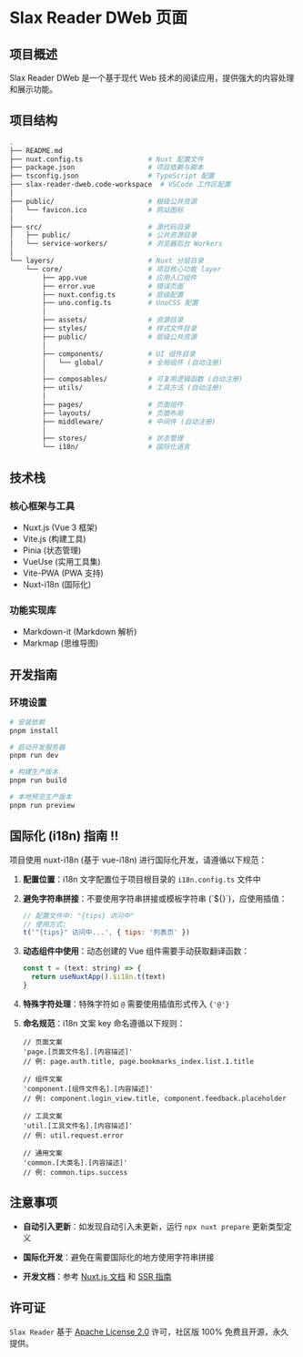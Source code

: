 # Slax Reader DWeb 页面

## 项目概述

Slax Reader DWeb 是一个基于现代 Web 技术的阅读应用，提供强大的内容处理和展示功能。

## 项目结构

```bash
.
├── README.md
├── nuxt.config.ts                # Nuxt 配置文件
├── package.json                  # 项目依赖与脚本
├── tsconfig.json                 # TypeScript 配置
├── slax-reader-dweb.code-workspace  # VSCode 工作区配置
│
├── public/                       # 根级公共资源
│   └── favicon.ico               # 网站图标
│
├── src/                          # 源代码目录
│   ├── public/                   # 公共资源目录
│   └── service-workers/          # 浏览器后台 Workers
│
└── layers/                       # Nuxt 分层目录
    └── core/                     # 项目核心功能 layer
        ├── app.vue               # 应用入口组件
        ├── error.vue             # 错误页面
        ├── nuxt.config.ts        # 层级配置
        ├── uno.config.ts         # UnoCSS 配置
        │
        ├── assets/               # 资源目录
        ├── styles/               # 样式文件目录
        ├── public/               # 层级公共资源
        │
        ├── components/           # UI 组件目录
        │   └── global/           # 全局组件 (自动注册)
        │
        ├── composables/          # 可复用逻辑函数 (自动注册)
        ├── utils/                # 工具方法 (自动注册)
        │
        ├── pages/                # 页面组件
        ├── layouts/              # 页面布局
        ├── middleware/           # 中间件 (自动注册)
        │
        ├── stores/               # 状态管理
        └── i18n/                 # 国际化语言
```

## 技术栈

### 核心框架与工具

- Nuxt.js (Vue 3 框架)
- Vite.js (构建工具)
- Pinia (状态管理)
- VueUse (实用工具集)
- Vite-PWA (PWA 支持)
- Nuxt-i18n (国际化)

### 功能实现库

- Markdown-it (Markdown 解析)
- Markmap (思维导图)

## 开发指南

### 环境设置

```bash
# 安装依赖
pnpm install

# 启动开发服务器
pnpm run dev

# 构建生产版本
pnpm run build

# 本地预览生产版本
pnpm run preview
```

## 国际化 (i18n) 指南 ‼️

项目使用 nuxt-i18n (基于 vue-i18n) 进行国际化开发，请遵循以下规范：

1. **配置位置**：i18n 文字配置位于项目根目录的 `i18n.config.ts` 文件中

2. **避免字符串拼接**：不要使用字符串拼接或模板字符串 (\`${}\`)，应使用插值：

   ```javascript
   // 配置文件中: "{tips} 访问中"
   // 使用方式:
   t('"{tips}" 访问中...', { tips: '列表页' })
   ```

3. **动态组件中使用**：动态创建的 Vue 组件需要手动获取翻译函数：

   ```javascript
   const t = (text: string) => {
     return useNuxtApp().$i18n.t(text)
   }
   ```

4. **特殊字符处理**：特殊字符如 `@` 需要使用插值形式传入 `{'@'}`

5. **命名规范**：i18n 文案 key 命名遵循以下规则：

   ```
   // 页面文案
   'page.[页面文件名].[内容描述]'
   // 例: page.auth.title, page.bookmarks_index.list.1.title

   // 组件文案
   'component.[组件文件名].[内容描述]'
   // 例: component.login_view.title, component.feedback.placeholder

   // 工具文案
   'util.[工具文件名].[内容描述]'
   // 例: util.request.error

   // 通用文案
   'common.[大类名].[内容描述]'
   // 例: common.tips.success
   ```

## 注意事项

- **自动引入更新**：如发现自动引入未更新，运行 `npx nuxt prepare` 更新类型定义

- **国际化开发**：避免在需要国际化的地方使用字符串拼接

- **开发文档**：参考 [Nuxt.js 文档](https://nuxt.com/docs/getting-started/deployment) 和 [SSR 指南](https://nuxt.com/docs/guide/concepts/rendering)

## 许可证

`Slax Reader` 基于 [Apache License 2.0](../../LICENSE) 许可，社区版 100% 免费且开源，永久提供。
